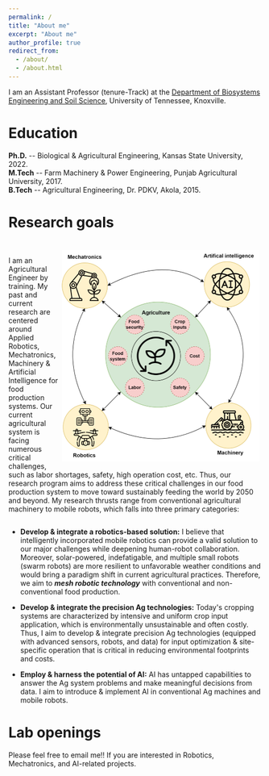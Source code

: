```yaml
---
permalink: /
title: "About me"
excerpt: "About me"
author_profile: true
redirect_from: 
  - /about/
  - /about.html
---
```



I am an Assistant Professor (tenure-Track) at the [Department of Biosystems Engineering and Soil Science](https://bess.tennessee.edu/), University of Tennessee, Knoxville.

# Education

**Ph.D.** -- Biological & Agricultural Engineering, Kansas State University, 2022. 
<br/>
**M.Tech** -- Farm Machinery & Power Engineering, Punjab Agricultural University, 2017.
<br/>
**B.Tech** -- Agricultural Engineering, Dr. PDKV, Akola, 2015.

# Research goals

<p style='padding:0.0em; margin-left:0.0em; display: inline-block;'>  
<img src="/images/Vision.png" style="zoom:50%;  float:right; padding:0.8em"/>
<br> I am an Agricultural Engineer by training. My past and current research are centered around Applied Robotics, Mechatronics, Machinery & Artificial Intelligence for food production systems. Our current agricultural system is facing numerous critical challenges, such as labor shortages, safety, high operation cost, etc. Thus, our research program aims to address these critical challenges in our food production system to move toward sustainably feeding the world by 2050 and beyond. My research thrusts range from conventional agricultural machinery to mobile robots, which falls into three primary categories:<br>
</p>

- **Develop & integrate a robotics-based solution:** I believe that intelligently incorporated mobile robotics can provide a valid solution to our major challenges while deepening human-robot collaboration. Moreover, solar-powered, indefatigable, and multiple small robots (swarm robots) are more resilient to unfavorable weather conditions and would bring a paradigm shift in current agricultural practices. Therefore, we aim to ***mesh robotic technology*** with conventional and non-conventional food production.

- **Develop & integrate the precision Ag technologies:** Today's cropping systems are characterized by intensive and uniform crop input application, which is environmentally unsustainable and often costly. Thus, I aim to develop & integrate precision Ag technologies (equipped with advanced sensors, robots, and data) for input optimization & site-specific operation that is critical in reducing environmental footprints and costs.


- **Employ & harness the potential of AI:** AI has untapped capabilities to answer the Ag system problems and make meaningful decisions from data. I aim to introduce & implement AI in conventional Ag machines and mobile robots.


Lab openings
======
Please feel free to email me!! If you are interested in Robotics, Mechatronics, and AI-related projects.

